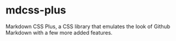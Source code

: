 # mdcss-plus
Markdown CSS Plus, a CSS library that emulates the look of Github Markdown with a few more added features.
